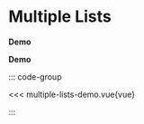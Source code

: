 # Multiple Lists 

<script setup>
import 'dndrxjs/dist/styles.css'
  import { defineClientComponent } from 'vitepress'

  const MultipleListsDemo = defineClientComponent(() => {
    return import('./multiple-lists-demo.vue')
  })
</script>


**Demo**


<MultipleListsDemo></MultipleListsDemo>



<style>
.multi-list .active {
  border-color: #ccc!important;
}
</style>

**Demo**


::: code-group

<<< multiple-lists-demo.vue{vue}

::: 
